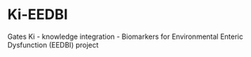 # Ki-EEDBI
Gates Ki - knowledge integration - Biomarkers for Environmental Enteric Dysfunction (EEDBI) project
